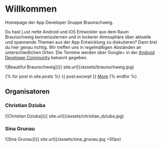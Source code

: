 # Willkommen

Homepage der App Developer Gruppe Braunschweig.

Du hast Lust nette Android und iOS Entwickler aus dem Raum Braunschweig kennenzulernen und in lockerer Atmosphäre über aktuelle und spannende Themen aus der App Entwicklung zu diskutieren? Dann bist du hier genau richtig. Wir treffen uns in regelmäßigen Abständen an unterschiedlichen Orten. Die Termine werden über Google+ in der [Android Developer Community](https://plus.google.com/communities/117412745410479171419) bekannt gegeben.

![Beautiful Braunschweig]({{ site.url}}/assets/braunschweig.jpg)

{% for post in site.posts %}
  {{ post.excerpt }}
  <a href="{{ post.url }}">More</a>
{% endfor %}

## Organisatoren
### Christian Dziuba
![Christian Dziuba]({{ site.url}}/assets/christian_dziuba.jpg)

### Sina Grunau
![Sina Grunau]({{ site.url}}/assets/sina_grunau.jpg =50px)
